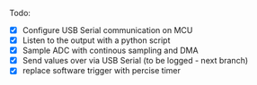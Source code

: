 Todo:

- [x] Configure USB Serial communication on MCU 
- [x] Listen to the output with a python script 
- [x] Sample ADC with continous sampling and DMA
- [x] Send values over via USB Serial (to be logged - next branch)
- [x] replace software trigger with percise timer